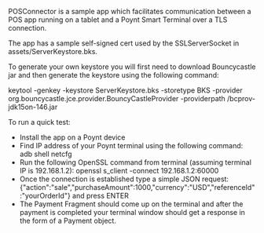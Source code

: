 POSConnector is a sample app which facilitates communication between a POS app running on a tablet and a Poynt Smart Terminal over a TLS connection.

The app has a sample self-signed cert used by the SSLServerSocket in assets/ServerKeystore.bks.

To generate your own keystore you will first need to download Bouncycastle jar and then generate the keystore using the following command:

keytool -genkey -keystore ServerKeystore.bks -storetype BKS -provider org.bouncycastle.jce.provider.BouncyCastleProvider -providerpath <path to jar>/bcprov-jdk15on-146.jar

To run a quick test:

- Install the app on a Poynt device
- Find IP address of your Poynt terminal using the following command: adb shell netcfg
- Run the following OpenSSL command from terminal (assuming terminal IP is 192.168.1.2): openssl s_client -connect 192.168.1.2:60000
- Once the connection is established type a simple JSON request: {"action":"sale","purchaseAmount":1000,"currency":"USD","referenceId":"yourOrderId"} and press ENTER
- The Payment Fragment should come up on the terminal and after the payment is completed your terminal window should get a response in the form of a Payment object.
